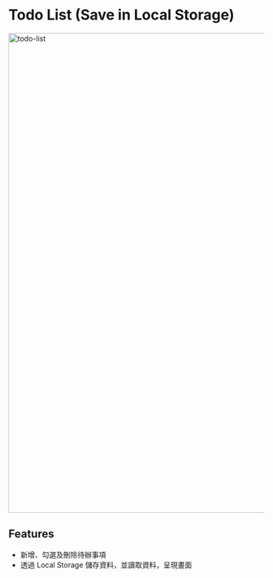 # Todo List (Save in Local Storage)
<img width="944" alt="todo-list" src="https://github.com/user-attachments/assets/0b6923cc-0ada-4fb0-9a3b-2d86044c7b1d" />

## Features
- 新增、勾選及刪除待辦事項
- 透過 Local Storage 儲存資料，並讀取資料，呈現畫面
